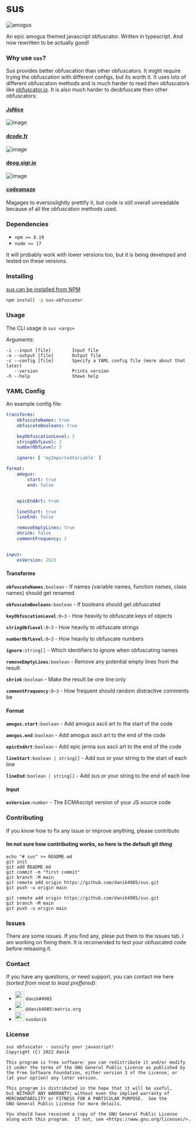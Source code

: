 # sus

![amogus](https://pbs.twimg.com/profile_images/1360028157177397249/a0ypQ9W7_400x400.jpg)

An epic amogus themed javascript obfuscator. Written in typescript. And now rewritten to be actually good!

### Why use `sus`?

Sus provides better obfuscation than other obfuscators. It might require trying the obfuscation with different configs, but its worth it. It uses lots of different obfuscation methods and is much harder to read then obfuscators like [obfuscator.io](https://obfuscator.io). It is also much harder to deobfuscate then other obfuscators:

#### [JsNice](http://jsnice.org)

![image](https://media.discordapp.net/attachments/828296508746366986/830495757802274886/Snimek_z_2021-04-10_19-33-18.png?width=580&height=425)

#### [dcode.fr](https://www.dcode.fr/javascript-unobfuscator)

![image](https://media.discordapp.net/attachments/828296508746366986/830496040448819230/Snimek_z_2021-04-10_19-34-28.png?width=312&height=116)

#### [deog.sigr.io](https://deo.sigr.io/)

![image](https://media.discordapp.net/attachments/828296508746366986/830496502380101723/Snimek_z_2021-04-10_19-36-26.png?width=1024&height=68)

#### [codeamaze](https://codeamaze.com/code-beautifier/javascript-deobfuscator)

Magages to eversoslightly prettify it, but code is still overall unreadable because of all the obfuscation methods used.

### Dependencies

* `npm >= 8.19`
* `node >= 17`

It will probably work with lower versions too, but it is being developed and tested on these versions.

### Installing

[sus can be installed from NPM](https://www.npmjs.com/package/sus-obfuscator)

```sh
npm install -g sus-obfuscator
```

### Usage

The CLI usage is `sus <args>`

Arguments:

```
-i --input [file]        Input file
-o --output [file]       Output file
-c --config [file]       Specify a YAML config file (more about that later)
   --version             Prints version
-h --help                Shows help
```

### YAML Config

An example config file:

```yml
transforms:
    obfuscateNames: true
    obfuscateBooleans: true

    keyObfuscationLevel: 2
    stringObfLevel: 3
    numberObfLevel: 3

    ignore: [ 'myImportedVariable' ]

format:
    amogus:
        start: true
        end: false


    epicEndArt: true

    lineStart: true
    lineEnd: false

    removeEmptyLines: true
    shrink: false
    commentFrequency: 2


input:
    esVersion: 2023
```

#### Transforms

**`obfuscateNames`**`:boolean` - If names (variable names, function names, class names) should get renamed

**`obfuscateBooleans`**`:boolean` - If booleans should get obfuscated

**`keyObfuscationLevel`**`:0~3` - How heavily to obfuscate keys of objects

**`stringObfLevel`**`:0~3` - How heavily to obfuscate strings

**`numberObfLevel`**`:0~3` - How heavily to obfuscate numbers

**`ignore`**`:string[]` - Which identifiers to ignore when obfuscating names

**`removeEmptyLines`**`:boolean` - Remove any potential empty lines from the result

**`shrink`**`:boolean` - Make the result be one line only

**`commentFrequency`**`:0~3` - How frequent should random distractive comments be

#### Format

**`amogus.start`**`:boolean` - Add amogus ascii art to the start of the code

**`amogus.end`**`:boolean` - Add amogus ascii art to the end of the code

**`epicEndArt`**`:boolean` - Add epic jerma sus ascii art to the end of the code

**`lineStart`**`:boolean | string[]` - Add *sus* or your string to the start of each line

**`lineEnd`**`:boolean | string[]` - Add *sus* or your string to the end of each line

#### Input

**`esVersion`**`:number` - The ECMAscript version of your JS source code

### Contributing

If you know how to fix any issue or improve anything, please contribute

#### Im not sure how contributing works, so here is the default git *thing*

```
echo "# sus" >> README.md
git init
git add README.md
git commit -m "first commit"
git branch -M main
git remote add origin https://github.com/danik4985/sus.git
git push -u origin main
```

```
git remote add origin https://github.com/danik4985/sus.git
git branch -M main
git push -u origin main
```

### Issues

There are some issues. If you find any, plese put them to the issues tab. I am working on fixing them. It is recomended to test your obfuscated code before releasing it.

### Contact

If you have any questions, or need support, you can contact me here *(sorted from most to least preffered)*:

<!--
- ![image](https://cdn.discordapp.com/attachments/828296508746366986/830515428731125821/Webp.net-resizeimage.png) `danik#4985`
- ![image](https://encrypted-tbn0.gstatic.com/images?q=tbn:ANd9GcT934Wi_Omrf8QNQnXVh94lKyoRF8Nu576htndDDLwBwlC2tRrUCED_ge5eIUZKgcQQTWc&usqp=CAU) `@danik4985:matrix.org`
-->

- <img src="https://preview.redd.it/6spnrz1it4071.png?auto=webp&s=0057b0108d50a8782b03802d7f12aafcb7776829" height="25"> `danik#4985`
- <img src="https://encrypted-tbn0.gstatic.com/images?q=tbn:ANd9GcT934Wi_Omrf8QNQnXVh94lKyoRF8Nu576htndDDLwBwlC2tRrUCED_ge5eIUZKgcQQTWc&usqp=CAU" height="25"> `@danik4985:matrix.org`
- <img src="https://upload.wikimedia.org/wikipedia/en/3/35/Geometry_Dash_Logo.PNG" height="25"> `susdanik`

### License

```
sus obfuscator - sussify your javascript!
Copyright (C) 2022 danik

This program is free software: you can redistribute it and/or modify
it under the terms of the GNU General Public License as published by
the Free Software Foundation, either version 3 of the License, or
(at your option) any later version.

This program is distributed in the hope that it will be useful,
but WITHOUT ANY WARRANTY; without even the implied warranty of
MERCHANTABILITY or FITNESS FOR A PARTICULAR PURPOSE.  See the
GNU General Public License for more details.

You should have received a copy of the GNU General Public License
along with this program.  If not, see <https://www.gnu.org/licenses/>.
```